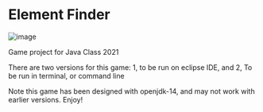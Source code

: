 # Element Finder
![image](https://user-images.githubusercontent.com/80224230/120576784-32595680-c3d8-11eb-8597-daccab8c65df.png)

Game project for Java Class 2021

There are two versions for this game:
1, to be run on eclipse IDE, and 2, To be run in terminal, or command line

Note this game has been designed with openjdk-14, and may not work with earlier versions.
Enjoy!

